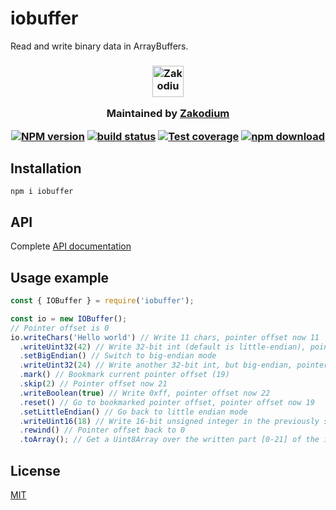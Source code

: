 # iobuffer
Read and write binary data in ArrayBuffers.

<h3 align="center">

  <a href="https://www.zakodium.com">
    <img src="https://www.zakodium.com/brand/zakodium-logo-white.svg" width="50" alt="Zakodium logo" />
  </a>

  <p>
    Maintained by <a href="https://www.zakodium.com">Zakodium</a>
  </p>
  
  [![NPM version][npm-image]][npm-url]
  [![build status][ci-image]][ci-url]
  [![Test coverage][codecov-image]][codecov-url]
  [![npm download][download-image]][download-url]

</h3>

## Installation

```console
npm i iobuffer
```

## API

Complete [API documentation](https://image-js.github.io/iobuffer/classes/_iobuffer_.iobuffer.html)

## Usage example

```js
const { IOBuffer } = require('iobuffer');

const io = new IOBuffer();
// Pointer offset is 0
io.writeChars('Hello world') // Write 11 chars, pointer offset now 11
  .writeUint32(42) // Write 32-bit int (default is little-endian), pointer offset now 15
  .setBigEndian() // Switch to big-endian mode
  .writeUint32(24) // Write another 32-bit int, but big-endian, pointer offset now 19
  .mark() // Bookmark current pointer offset (19)
  .skip(2) // Pointer offset now 21
  .writeBoolean(true) // Write 0xff, pointer offset now 22
  .reset() // Go to bookmarked pointer offset, pointer offset now 19
  .setLittleEndian() // Go back to little endian mode
  .writeUint16(18) // Write 16-bit unsigned integer in the previously skipped 2 bytes, pointer offset now 21
  .rewind() // Pointer offset back to 0
  .toArray(); // Get a Uint8Array over the written part [0-21] of the internal ArrayBuffer
```

## License

[MIT](./LICENSE)

[npm-image]: https://img.shields.io/npm/v/iobuffer.svg
[npm-url]: https://www.npmjs.com/package/iobuffer
[ci-image]: https://github.com/image-js/iobuffer/workflows/Node.js%20CI/badge.svg?branch=master
[ci-url]: https://github.com/image-js/iobuffer/actions?query=workflow%3A%22Node.js+CI%22
[codecov-image]: https://img.shields.io/codecov/c/github/image-js/iobuffer.svg
[codecov-url]: https://codecov.io/gh/image-js/iobuffer
[download-image]: https://img.shields.io/npm/dm/iobuffer.svg
[download-url]: https://www.npmjs.com/package/iobuffer
